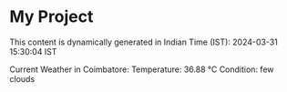 # My Project

This content is dynamically generated in Indian Time (IST): 2024-03-31 15:30:04 IST


Current Weather in Coimbatore:
Temperature: 36.88 °C
Condition: few clouds
